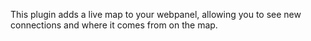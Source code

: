 This plugin adds a live map to your webpanel, allowing you to see new connections and where it comes from on the map.

